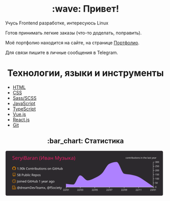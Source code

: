 <h1 align="center">:wave: Привет!</h1>

Учусь Frontend разработке, интересуюсь Linux

Готов принимать легкие заказы (что-то доделать, поправить).

Моё портфолио находится на сайте, на странице [Портфолио](https://seryibaran.github.io/portfolio).

Для связи пишите в личные сообщения в Telegram.

<h1 align="center">Технологии, языки и инструменты</h1>

- [HTML](https://wikipedia.org/wiki/HTML)
- [CSS](https://wikipedia.org/wiki/CSS)
- [Sass/SCSS](https://sass-lang.com)
- [JavaScript](https://wikipedia.org/wiki/JavaScript)
- [TypeScript](https://www.typescriptlang.org)
- [Vue.js](https://reactjs.org)
- [React.js](https://reactjs.org)
- [Git](https://git-scm.com)

<h2 align="center">:bar_chart: Статистика</h2>

<div align="center">
  <img src="https://raw.githubusercontent.com/SeryiBaran/seryibaran/master/profile-summary-card-output/monokai/0-profile-details.svg" />
</div>
